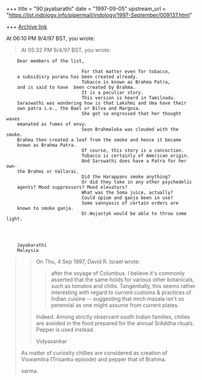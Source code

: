 +++
title = "90 jayabarathi"
date = "1997-09-05"
upstream_url = "https://list.indology.info/pipermail/indology/1997-September/009137.html"

+++
[Archive link](https://list.indology.info/pipermail/indology/1997-September/009137.html)

At 06:10 PM 9/4/97 BST, you wrote:
>At 05:32 PM 9/4/97 BST, you wrote:
>>

        Dear members of the list,

                                For that matter even for tobacco,
        a subsidisry purana has been created already.
                                Tobacco is known as Brahma Patra,
        and is said to have  been created by Brahma.
                                It is a peculiar story.
                                This version is heard in Tamilnadu.
        Saraswathi was wondering how is that Lakshmi and Uma have their
        own patra i.e., the Bael or Bilva and Margosa.
                                She got so engrossed that her thought waves
        emanated as fumes of envy.
                                Soon Brahmaloka was clouded with the smoke.
        Brahma then created a leaf from the smoke and hence it became
        known as Brahma Patra.
                                Of course, this story is a concoction.
                                Tobacco is certainly of American origin.
                                And Sarswathi does have a Patra for her own-
        the Brahmi or Vallarai.
                                Did the Harappans smoke anything?
                                Or did they take in any other psychedelic
        agents? Mood suppressors? Mood elevators?
                                What was the Soma juice, actually?
                                Could opium and ganja been in use?
                                Some sannyasis of certain orders are
        known to smoke ganja.
                                Dr.Wujastyk would be able to throw some light.




        Jayabarathi
        Malaysia







>>On Thu, 4 Sep 1997, David R. Israel wrote:
>>
>>> after the voyage of Columbus.  I believe it's commonly asserted that 
>>> the same holds for various other botanicals, such as tomatos and 
>>> chilis.  Tangentially, this seems rather interesting with regard to 
>>> current customs & practices of Indian cuisine -- suggesting that mrch 
>>> masala isn't so perennial as one might assume from current plates.
>>
>>Indeed. Among strictly observant south Indian families, chilies are
>>avoided in the food prepared for the annual SrAddha rituals. Pepper is
>>used instead. 
>>
>>Vidyasankar
>>
>>
>>
>>
>
>As matter of curiosity chillies are considered as creation of Viswamitra
>(Trisanku episode) and pepper that of Brahma.
>
>sarma.
>



>
>





